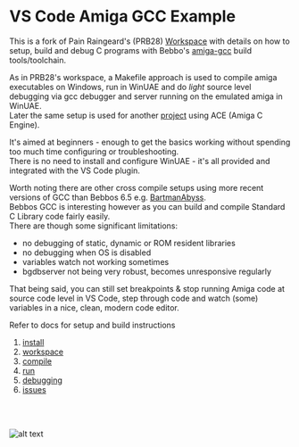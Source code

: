 
VS Code Amiga GCC Example
===

This is a fork of Pain Raingeard's (PRB28) [Workspace](https://github.com/prb28/vscode-amiga-gcc-example) with details on how to setup, build and debug C programs with Bebbo's [amiga-gcc](https://github.com/bebbo/amiga-gcc) build tools/toolchain.

As in PRB28's workspace, a Makefile approach is used to compile amiga executables on Windows, run in WinUAE and do *light* source level debugging via gcc debugger and server running on the emulated amiga in WinUAE.<br>Later the same setup is used for another [project](https://github.com/0wen101/vscode-amiga-gcc-ACE-helloworld) using ACE (Amiga C Engine).

It's aimed at beginners - enough to get the basics working without spending too much time configuring or troubleshooting. <br>There is no need to install and configure WinUAE - it's all provided and integrated with the VS Code plugin.

Worth noting there are other cross compile setups using more recent versions of GCC than Bebbos 6.5 e.g. [BartmanAbyss](https://github.com/BartmanAbyss/vscode-amiga-debug).
<BR>Bebbos GCC is interesting however as you can build and compile Standard C Library code fairly easily. <br>There are though some significant limitations:

- no debugging of static, dynamic or ROM resident libraries
- no debugging when OS is disabled
- variables watch not working sometimes
- bgdbserver not being very robust, becomes unresponsive regularly

That being said, you can still set breakpoints & stop running Amiga code at source code level in VS Code, step through code and watch (some) variables in a nice, clean, modern code editor.

Refer to docs for setup and build instructions 

1. [install](docs/1.install.md)<br>
2. [workspace](docs/2.workspace.md)<br>
3. [compile](docs/3.Compile.md)<br>
4. [run](docs/4.Run.md)<br>
5. [debugging](docs/5.Debugging.md)<br>
6. [issues](docs/6.Issues.md)<br>
<br>
<br>


![alt text](docs/images/hello.gif "debugging")
